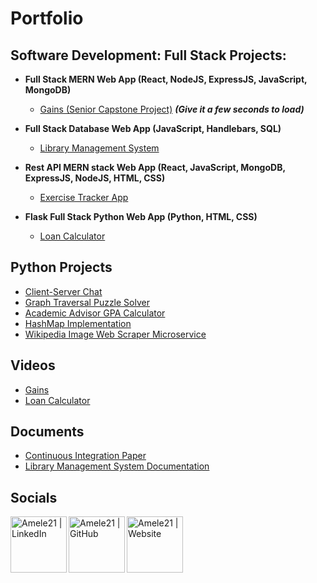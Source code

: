<h1>Portfolio<br/>
  

<h2>Software Development: Full Stack Projects:</h2>

- <b>Full Stack MERN Web App (React, NodeJS, ExpressJS, JavaScript, MongoDB)</b>
  - [Gains (Senior Capstone Project)](https://gains-1enk.onrender.com/) <b><i>(Give it a few seconds to load)</b></i>
  
- <b>Full Stack Database Web App (JavaScript, Handlebars, SQL)</b>
  - [Library Management System](https://github.com/Amele21/Library-Management-System)
 
- <b> Rest API MERN stack Web App (React, JavaScript, MongoDB, ExpressJS, NodeJS, HTML, CSS)</b>
  - [Exercise Tracker App](https://github.com/Amele21/Exercise-Tracker-App)
  
- <b> Flask Full Stack Python Web App (Python, HTML, CSS)</b>
  - [Loan Calculator](https://github.com/Amele21/Loan-Calculator)
  
  
<h2>Python Projects</h2>
  
  - [Client-Server Chat](https://github.com/Amele21/Client---Server-Chat)
  - [Graph Traversal Puzzle Solver](https://github.com/Amele21/Graph-Traversal-Puzzle)
  - [Academic Advisor GPA Calculator](https://github.com/Amele21/Academic-Advisor-Calculator)
  - [HashMap Implementation](https://github.com/Amele21/HashMap-Implementation)
  - [Wikipedia Image Web Scraper Microservice](https://github.com/Amele21/Wikipedia-Image-Web-Scraper-Microservice)
 


<h2>Videos</h2>
  
- [Gains](https://www.youtube.com/watch?v=AdAk74THrlU)
- [Loan Calculator](https://media.oregonstate.edu/media/1_bb39c6rq)

<h2>Documents</h2>
  
- [Continuous Integration Paper](https://drive.google.com/file/d/1pZ4h9_wDg5-8iTdl8ZNdQky9HdCm61O3/view?usp=share_link)
- [Library Management System Documentation](https://drive.google.com/file/d/17O-2ljLw0_UfbJIrO2u7KRZ58oHuY_TK/view?usp=share_link)

<h2>Socials</h2>



[<img align="left" alt="Amele21 | LinkedIn" width="90px" src="https://user-images.githubusercontent.com/77030204/215922470-0b5ea730-798f-4963-af7d-0f78c6392f6e.png" />][linkedin]
  
[<img align="left" alt="Amele21 | GitHub" width="90px" src="https://cdn-icons-png.flaticon.com/512/733/733553.png" />][github]
  
[<img align="left" alt="Amele21 | Website" width="90px" src="https://cdn-icons-png.flaticon.com/512/351/351456.png" />][website]
  
[github]: https://github.com/Amele21?tab=repositories

[linkedin]: https://www.linkedin.com/in/adrian-melendrez-131375261/
  
[website]: https://adrianmelendrez.com/ 





